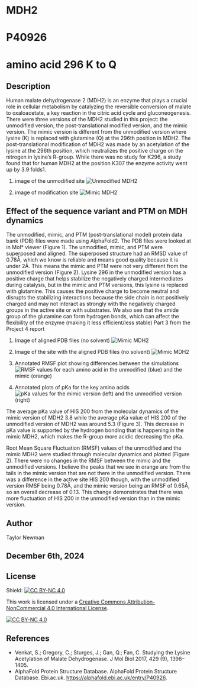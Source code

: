 # MDH2
# P40926
# amino acid 296 K to Q


## Description


Human malate dehydrogenase 2 (MDH2) is an enzyme that plays a crucial role in cellular metabolism by catalyzing the reversible conversion of malate to oxaloacetate, a key reaction in the citric acid cycle and gluconeogenesis. There were three versions of the MDH2 studied in this project: the unmodified version, the post-translational modified version, and the mimic version. The mimic version is different from the unmodified version where lysine (K) is replaced with glutamine (Q) at the 296th position in MDH2. The post-translational modification of MDH2 was made by an acetylation of the lysine at the 296th position, which neutralizes the positive charge on the nitrogen in lysine’s R-group. While there was no study for K296, a study found that for human MDH2 at the position K307 the enzyme activity went up by 3.9 folds1. 
1. image of the unmodified site
![Unmodified MDH2](images/unmodified.png)

2. image of modification site
![Mimic MDH2](images/modified.png)


## Effect of the sequence variant and PTM on MDH dynamics
The unmodified, mimic, and PTM (post-translational model) protein data bank (PDB) files were made using AlphaFold2. The PDB files were looked at in Mol* viewer (Figure 1). The unmodified, mimic, and PTM were superposed and aligned. The superposed structure had an RMSD value of 0.78Å, which we know is reliable and means good quality because it is under 2Å. This means the mimic and PTM were not very different from the unmodified version (Figure 2). Lysine 296 in the unmodified version has a positive charge that helps stabilize the negatively charged intermediates during catalysis, but in the mimic and PTM versions, this lysine is replaced with glutamine. This causes the positive charge to become neutral and disrupts the stabilizing interactions because the side chain is not positively charged and may not interact as strongly with the negatively charged groups in the active site or with substrates. We also see that the amide group of the glutamine can form hydrogen bonds, which can affect the flexibility of the enzyme (making it less efficient/less stable)
Part 3 from the Project 4 report

1. Image of aligned PDB files (no solvent)
![Mimic MDH2](images/modified.png)

2. Image of the site with the aligned PDB files (no solvent)
![Mimic MDH2](images/modified.png)

3. Annotated RMSF plot showing differences between the simulations
![RMSF values for each amino acid in the unmodified (blue) and the mimic (orange)](images/rmsf_plot.png)

4. Annotated plots of pKa for the key amino acids
![pKa values for the mimic version (left) and the unmodified version (right)](images/pKa.png)


The average pKa value of HIS 200 from the molecular dynamics of the mimic version of MDH2 3.8 while the average pKa value of HIS 200 of the unmodified version of MDH2 was around 5.3 (Figure 3). This decrease in pKa value is supported by the hydrogen bonding that is happening in the mimic MDH2, which makes the R-group more acidic decreasing the pKa. 


Root Mean Square Fluctuation (RMSF) values of the unmodified and the mimic MDH2 were studied through molecular dynamics and plotted (Figure 2). There were no changes in the RMSF between the mimic and the unmodified versions. I believe the peaks that we see in orange are from the tails in the mimic version that are not there in the unmodified version. There was a difference in the active site HIS 200 though, with the unmodified version RMSF being 0.78Å, and the mimic version being an RMSF of 0.65Å, so an overall decrease of 0.13. This change demonstrates that there was more fluctuation of HIS 200 in the unmodified version than in the mimic version.  


## Author
Taylor Newman


## December 6th, 2024

## License

Shield: [![CC BY-NC 4.0][cc-by-nc-shield]][cc-by-nc]

This work is licensed under a
[Creative Commons Attribution-NonCommercial 4.0 International License][cc-by-nc].

[![CC BY-NC 4.0][cc-by-nc-image]][cc-by-nc]

[cc-by-nc]: https://creativecommons.org/licenses/by-nc/4.0/
[cc-by-nc-image]: https://licensebuttons.net/l/by-nc/4.0/88x31.png
[cc-by-nc-shield]: https://img.shields.io/badge/License-CC%20BY--NC%204.0-lightgrey.svg


## References

* Venkat, S.; Gregory, C.; Sturges, J.; Gan, Q.; Fan, C. Studying the Lysine Acetylation of Malate Dehydrogenase. J Mol Biol 2017, 429 (9), 1396–1405. 
* AlphaFold Protein Structure Database. AlphaFold Protein Structure Database. Ebi.ac.uk. https://alphafold.ebi.ac.uk/entry/P40926. 
